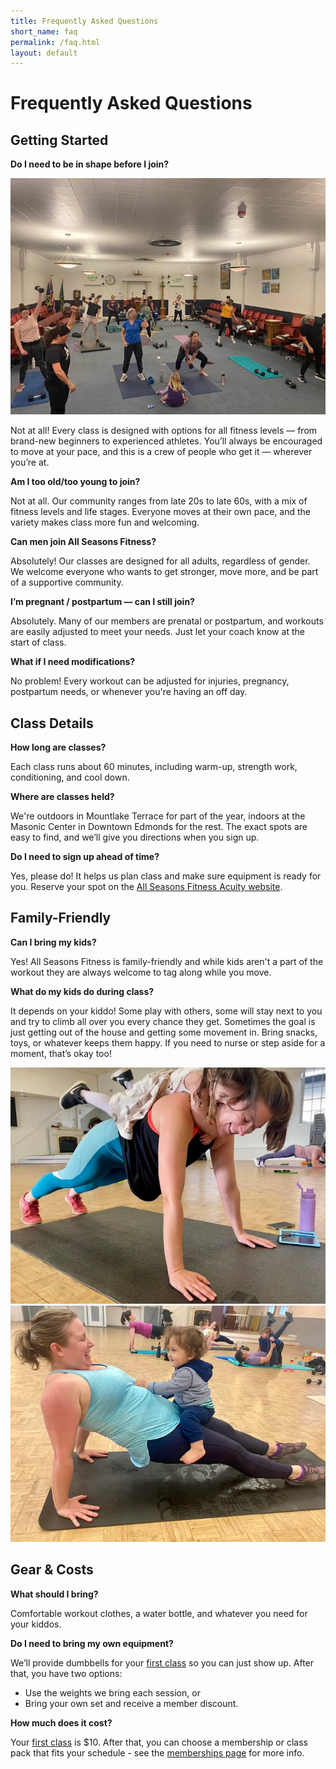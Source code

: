 ```yaml
---
title: Frequently Asked Questions
short_name: faq
permalink: /faq.html
layout: default
---
```


# Frequently Asked Questions

## Getting Started

**Do I need to be in shape before I join?**

<img class="img-responsive asf-img asf-img-small pull-right" src="assets/images/inside1.png">

Not at all! Every class is designed with options for all fitness levels — from brand-new beginners to experienced athletes. You’ll always be encouraged to move at your pace, and this is a crew of people who get it — wherever you’re at.

**Am I too old/too young to join?**

Not at all. Our community ranges from late 20s to late 60s, with a mix of fitness levels and life stages. Everyone moves at their own pace, and the variety makes class more fun and welcoming.

**Can men join All Seasons Fitness?**

Absolutely! Our classes are designed for all adults, regardless of gender. We welcome everyone who wants to get stronger, move more, and be part of a supportive community.

**I’m pregnant / postpartum — can I still join?**

Absolutely. Many of our members are prenatal or postpartum, and workouts are easily adjusted to meet your needs. Just let your coach know at the start of class.

**What if I need modifications?**

No problem! Every workout can be adjusted for injuries, pregnancy, postpartum needs, or whenever you're having an off day. 

## Class Details

**How long are classes?**

Each class runs about 60 minutes, including warm-up, strength work, conditioning, and cool down.

**Where are classes held?**

We're outdoors in Mountlake Terrace for part of the year, indoors at the Masonic Center in Downtown Edmonds for the rest. The exact spots are easy to find, and we’ll give you directions when you sign up.

**Do I need to sign up ahead of time?**

Yes, please do! It helps us plan class and make sure equipment is ready for you. Reserve your spot on the <a href="https://allseasonsfitness.as.me" target="_blank" rel="noopener noreferrer">All Seasons Fitness Acuity website</a>.

## Family-Friendly

**Can I bring my kids?**

Yes! All Seasons Fitness is family-friendly and while kids aren't a part of the workout they are always welcome to tag along while you move.

**What do my kids do during class?**

It depends on your kiddo! Some play with others, some will stay next to you and try to climb all over you every chance they get. Sometimes the goal is just getting out of the house and getting some movement in. Bring snacks, toys, or whatever keeps them happy. If you need to nurse or step aside for a moment, that’s okay too!

<img class="img-responsive asf-img asf-img-small asf-img-float-center" src="assets/images/pushup.png">
<img class="img-responsive asf-img asf-img-small asf-img-float-center" src="assets/images/reverse_plank.png">

## Gear & Costs

**What should I bring?**

Comfortable workout clothes, a water bottle, and whatever you need for your kiddos.

**Do I need to bring my own equipment?**

We’ll provide dumbbells for your [first class](/first-class.html) so you can just show up. After that, you have two options:
   - Use the weights we bring each session, or
   - Bring your own set and receive a member discount.

**How much does it cost?**

Your [first class](/first-class.html) is $10. After that, you can choose a membership or class pack that fits your schedule - see the [memberships page](/memberships.html) for more info. 